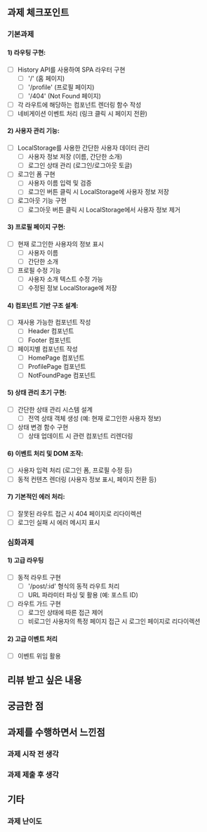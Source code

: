 ## 과제 체크포인트

### 기본과제

#### 1) 라우팅 구현:
- [ ] History API를 사용하여 SPA 라우터 구현
   - [ ] '/' (홈 페이지)
   - [ ] '/profile' (프로필 페이지)
   - [ ] '/404' (Not Found 페이지)
- [ ] 각 라우트에 해당하는 컴포넌트 렌더링 함수 작성
- [ ] 네비게이션 이벤트 처리 (링크 클릭 시 페이지 전환)

#### 2) 사용자 관리 기능:
- [ ] LocalStorage를 사용한 간단한 사용자 데이터 관리
   - [ ] 사용자 정보 저장 (이름, 간단한 소개)
   - [ ] 로그인 상태 관리 (로그인/로그아웃 토글)
- [ ] 로그인 폼 구현
   - [ ] 사용자 이름 입력 및 검증
   - [ ] 로그인 버튼 클릭 시 LocalStorage에 사용자 정보 저장
- [ ] 로그아웃 기능 구현
   - [ ] 로그아웃 버튼 클릭 시 LocalStorage에서 사용자 정보 제거

#### 3) 프로필 페이지 구현:
- [ ] 현재 로그인한 사용자의 정보 표시
   - [ ] 사용자 이름
   - [ ] 간단한 소개
- [ ] 프로필 수정 기능
   - [ ] 사용자 소개 텍스트 수정 가능
   - [ ] 수정된 정보 LocalStorage에 저장

#### 4) 컴포넌트 기반 구조 설계:
- [ ] 재사용 가능한 컴포넌트 작성
   - [ ] Header 컴포넌트
   - [ ] Footer 컴포넌트
- [ ] 페이지별 컴포넌트 작성
   - [ ] HomePage 컴포넌트
   - [ ] ProfilePage 컴포넌트
   - [ ] NotFoundPage 컴포넌트

#### 5) 상태 관리 초기 구현:
- [ ] 간단한 상태 관리 시스템 설계
   - [ ] 전역 상태 객체 생성 (예: 현재 로그인한 사용자 정보)
- [ ] 상태 변경 함수 구현
   - [ ] 상태 업데이트 시 관련 컴포넌트 리렌더링

#### 6) 이벤트 처리 및 DOM 조작:
- [ ] 사용자 입력 처리 (로그인 폼, 프로필 수정 등)
- [ ] 동적 컨텐츠 렌더링 (사용자 정보 표시, 페이지 전환 등)

#### 7) 기본적인 에러 처리:
- [ ] 잘못된 라우트 접근 시 404 페이지로 리다이렉션
- [ ] 로그인 실패 시 에러 메시지 표시

### 심화과제

#### 1) 고급 라우팅
- [ ] 동적 라우트 구현
   - [ ] '/post/:id' 형식의 동적 라우트 처리
   - [ ] URL 파라미터 파싱 및 활용 (예: 포스트 ID)
- [ ] 라우트 가드 구현
   - [ ] 로그인 상태에 따른 접근 제어
   - [ ] 비로그인 사용자의 특정 페이지 접근 시 로그인 페이지로 리다이렉션

#### 2) 고급 이벤트 처리

- [ ] 이벤트 위임 활용

## 리뷰 받고 싶은 내용

<!-- 리뷰 받고 싶은 내용을 남겨주세요 -->

## 궁금한 점

<!-- 궁금한 점이 있으면 남겨주세요 -->

## 과제를 수행하면서 느낀점

### 과제 시작 전 생각

<!-- 과제 시작 전에 느꼈던 것들을 자유롭게 남겨주세요 -->

### 과제 제출 후 생각

<!-- 과제를 하면서 느낀 점을 남겨주세요 -->

## 기타

### 과제 난이도

<!-- 본인이 느낀 과제 난이도를 5점 만점으로 표현해주세요 -->

